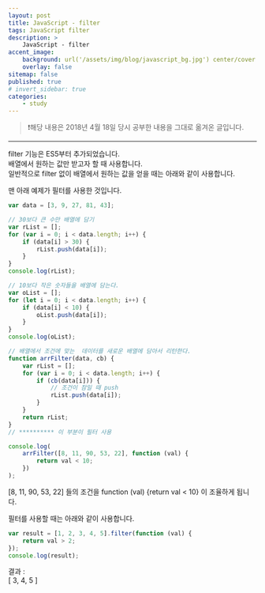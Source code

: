 ```yaml
---
layout: post
title: JavaScript - filter
tags: JavaScript filter
description: >
    JavaScript - filter
accent_image:
    background: url('/assets/img/blog/javascript_bg.jpg') center/cover
    overlay: false
sitemap: false
published: true
# invert_sidebar: true
categories:
    - study
---
```


> ❗️해당 내용은 2018년 4월 18일 당시 공부한 내용을 그대로 옮겨온 글입니다.

---

filter 기능은 ES5부터 추가되었습니다.<br>
배열에서 원하는 값만 받고자 할 때 사용합니다.<br>
일반적으로 filter 없이 배열에서 원하는 값을 얻을 때는 아래와 같이 사용합니다.<br>

맨 아래 예제가 필터를 사용한 것입니다.<br>

```javascript
var data = [3, 9, 27, 81, 43];

// 30보다 큰 수만 배열에 담기
var rList = [];
for (var i = 0; i < data.length; i++) {
    if (data[i] > 30) {
        rList.push(data[i]);
    }
}
console.log(rList);

// 10보다 작은 숫자들을 배열에 담는다.
var oList = [];
for (let i = 0; i < data.length; i++) {
    if (data[i] < 10) {
        oList.push(data[i]);
    }
}
console.log(oList);

// 배열에서 조건에 맞는  데이터를 새로운 배열에 담아서 리턴한다.
function arrFilter(data, cb) {
    var rList = [];
    for (var i = 0; i < data.length; i++) {
        if (cb(data[i])) {
            // 조건이 참일 때 push
            rList.push(data[i]);
        }
    }
    return rList;
}
// ********** 이 부분이 필터 사용

console.log(
    arrFilter([8, 11, 90, 53, 22], function (val) {
        return val < 10;
    })
);
```

[8, 11, 90, 53, 22] 들의 조건을 function (val) {return val < 10} 이 조율하게 됩니다.<br>

필터를 사용할 때는 아래와 같이 사용합니다.<br>

```javascript
var result = [1, 2, 3, 4, 5].filter(function (val) {
    return val > 2;
});
console.log(result);
```

결과 :<br>
[ 3, 4, 5 ]<br>
